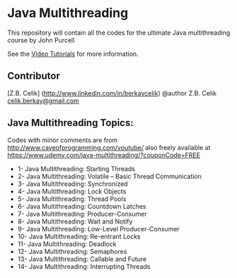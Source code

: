
Java Multithreading
=============================================================
This repository will contain all the codes for the ultimate Java multithreading course by John Purcell

See the [Video Tutorials](https://www.udemy.com/java-multithreading/)
for more information.

Contributor
----------
[Z.B. Celik] (http://www.linkedin.com/in/berkaycelik) @author Z.B. Celik <celik.berkay@gmail.com>


Java Multithreading Topics:
-------------
Codes with minor comments are from http://www.caveofprogramming.com/youtube/  also freely available at https://www.udemy.com/java-multithreading/?couponCode=FREE


- 1- Java Multithreading: Starting Threads
- 2- Java Multithreading: Volatile – Basic Thread Communication 
- 3- Java Multithreading: Synchronized 
- 4- Java Multithreading: Lock Objects 
- 5- Java Multithreading: Thread Pools 
- 6- Java Multithreading: Countdown Latches 
- 7- Java Multithreading: Producer-Consumer 
- 8- Java Multithreading: Wait and Notify 
- 9- Java Multithreading: Low-Level Producer-Consumer 
- 10- Java Multithreading: Re-entrant Locks 
- 11- Java Multithreading: Deadlock 
- 12- Java Multithreading: Semaphores 
- 13- Java Multithreading: Callable and Future 
- 14- Java Multithreading: Interrupting Threads 
